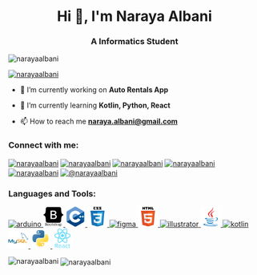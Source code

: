 <h1 align="center">Hi 👋, I'm Naraya Albani</h1>
<h3 align="center">A Informatics Student</h3>

<p align="left"> <img src="https://komarev.com/ghpvc/?username=narayaalbani&label=Profile%20views&color=0e75b6&style=flat" alt="narayaalbani" /> </p>

<p align="left"> <a href="https://twitter.com/narayaalbani" target="blank"><img src="https://img.shields.io/twitter/follow/narayaalbani?logo=twitter&style=for-the-badge" alt="narayaalbani" /></a> </p>

- 🔭 I’m currently working on **Auto Rentals App**

- 🌱 I’m currently learning **Kotlin, Python, React**

- 📫 How to reach me **naraya.albani@gmail.com**

<h3 align="left">Connect with me:</h3>
<p align="left">
<a href="https://twitter.com/narayaalbani" target="blank"><img align="center" src="https://raw.githubusercontent.com/rahuldkjain/github-profile-readme-generator/master/src/images/icons/Social/twitter.svg" alt="narayaalbani" height="30" width="40" /></a>
<a href="https://linkedin.com/in/narayaalbani" target="blank"><img align="center" src="https://raw.githubusercontent.com/rahuldkjain/github-profile-readme-generator/master/src/images/icons/Social/linked-in-alt.svg" alt="narayaalbani" height="30" width="40" /></a>
<a href="https://fb.com/narayaalbani" target="blank"><img align="center" src="https://raw.githubusercontent.com/rahuldkjain/github-profile-readme-generator/master/src/images/icons/Social/facebook.svg" alt="narayaalbani" height="30" width="40" /></a>
<a href="https://instagram.com/narayaalbani" target="blank"><img align="center" src="https://raw.githubusercontent.com/rahuldkjain/github-profile-readme-generator/master/src/images/icons/Social/instagram.svg" alt="narayaalbani" height="30" width="40" /></a>
<a href="https://www.behance.net/narayaalbani" target="blank"><img align="center" src="https://raw.githubusercontent.com/rahuldkjain/github-profile-readme-generator/master/src/images/icons/Social/behance.svg" alt="narayaalbani" height="30" width="40" /></a>
<a href="https://medium.com/@narayaalbani" target="blank"><img align="center" src="https://raw.githubusercontent.com/rahuldkjain/github-profile-readme-generator/master/src/images/icons/Social/medium.svg" alt="@narayaalbani" height="30" width="40" /></a>
</p>

<h3 align="left">Languages and Tools:</h3>
<p align="left"> <a href="https://www.arduino.cc/" target="_blank" rel="noreferrer"> <img src="https://cdn.worldvectorlogo.com/logos/arduino-1.svg" alt="arduino" width="40" height="40"/> </a> <a href="https://getbootstrap.com" target="_blank" rel="noreferrer"> <img src="https://raw.githubusercontent.com/devicons/devicon/master/icons/bootstrap/bootstrap-plain-wordmark.svg" alt="bootstrap" width="40" height="40"/> </a> <a href="https://www.w3schools.com/cpp/" target="_blank" rel="noreferrer"> <img src="https://raw.githubusercontent.com/devicons/devicon/master/icons/cplusplus/cplusplus-original.svg" alt="cplusplus" width="40" height="40"/> </a> <a href="https://www.w3schools.com/css/" target="_blank" rel="noreferrer"> <img src="https://raw.githubusercontent.com/devicons/devicon/master/icons/css3/css3-original-wordmark.svg" alt="css3" width="40" height="40"/> </a> <a href="https://www.figma.com/" target="_blank" rel="noreferrer"> <img src="https://www.vectorlogo.zone/logos/figma/figma-icon.svg" alt="figma" width="40" height="40"/> </a> <a href="https://www.w3.org/html/" target="_blank" rel="noreferrer"> <img src="https://raw.githubusercontent.com/devicons/devicon/master/icons/html5/html5-original-wordmark.svg" alt="html5" width="40" height="40"/> </a> <a href="https://www.adobe.com/in/products/illustrator.html" target="_blank" rel="noreferrer"> <img src="https://www.vectorlogo.zone/logos/adobe_illustrator/adobe_illustrator-icon.svg" alt="illustrator" width="40" height="40"/> </a> <a href="https://www.java.com" target="_blank" rel="noreferrer"> <img src="https://raw.githubusercontent.com/devicons/devicon/master/icons/java/java-original.svg" alt="java" width="40" height="40"/> </a> <a href="https://kotlinlang.org" target="_blank" rel="noreferrer"> <img src="https://www.vectorlogo.zone/logos/kotlinlang/kotlinlang-icon.svg" alt="kotlin" width="40" height="40"/> </a> <a href="https://www.mysql.com/" target="_blank" rel="noreferrer"> <img src="https://raw.githubusercontent.com/devicons/devicon/master/icons/mysql/mysql-original-wordmark.svg" alt="mysql" width="40" height="40"/> </a> <a href="https://www.python.org" target="_blank" rel="noreferrer"> <img src="https://raw.githubusercontent.com/devicons/devicon/master/icons/python/python-original.svg" alt="python" width="40" height="40"/> </a> <a href="https://reactjs.org/" target="_blank" rel="noreferrer"> <img src="https://raw.githubusercontent.com/devicons/devicon/master/icons/react/react-original-wordmark.svg" alt="react" width="40" height="40"/> </a> </p>

<p><img align="left" src="https://github-readme-stats.vercel.app/api/top-langs?username=narayaalbani&show_icons=true&locale=en&layout=compact" alt="narayaalbani" /></p>

<p>&nbsp;<img align="center" src="https://github-readme-stats.vercel.app/api?username=narayaalbani&show_icons=true&locale=en" alt="narayaalbani" /></p>
